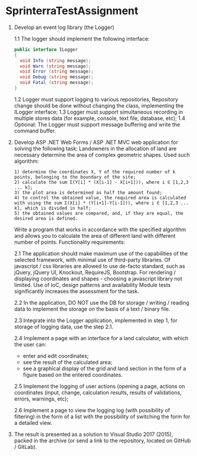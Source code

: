 # SprinterraTestAssignment


1. Develop an event log library (the Logger)

    1.1 The logger should implement the following interface:
    ```c#
   public interface ILogger
    {
      void Info (string message);
      void Warn (string message);
      void Error (string message);
      void Debug (string message);
      void Fatal (string message);
   }
    ```
    1.2 Logger must support logging to various repositories, Repository change should be done without changing the class, implementing the ILogger interface;
    1.3 Logger must support simultaneous recording in multiple stores data (for example, console, text file, database, etc);
    1.4 Optional: The Logger must support message buffering and write the command buffer.
2. Develop ASP .NET Web Forms / ASP .NET MVC web application for solving the following task:
Landowners in the allocation of land are necessary determine the area of complex geometric shapes. Used such algorithm:
    ```
    1) determine the coordinates X, Y of the required number of k points, belonging to the boundary of the site;
    2) calculate the sum Σ(Y[i] * (X[i-1] - X[i+1])), where i ∈ [1,2,3 ... k];
    3) the plot area is determined as half the amount found;
    4) to control the obtained value, the required area is calculated with using the sum Σ(X[i] * (Y[i+1]-Y[i-1])), where i ∈ [1,2,3 ... k], which is divided in half;
    5) the obtained values are compared, and, if they are equal, the desired area is defined.
    ```
    Write a program that works in accordance with the specified algorithm and allows you to calculate the area of different land with different number of points.
    Functionality requirements:
    
    2.1 The application should make maximum use of the capabilities of the selected framework, with minimal use of third-party libraries. Of javascript / css libraries are allowed to use de-facto standard, such as jQuery, jQuery UI, Knockout, RequireJS, Bootstrap. For rendering / displaying coordinates and shapes - choosing a javascript library not limited. Use of IoC, design patterns and availability Module tests significantly increases the assessment for the task.
    
    2.2 In the application, DO NOT use the DB for storage / writing / reading data to implement the storage on the basis of a text / binary file.
    
    2.3 Integrate into the Logger application, implemented in step 1, for storage of logging data, use the step 2.1.
    
    2.4 Implement a page with an interface for a land calculator, with which the user can:
    - enter and edit coordinates;
    - see the result of the calculated area;
    - see a graphical display of the grid and land section in the form of a figure based on the entered coordinates.
    
    2.5 Implement the logging of user actions (opening a page, actions on coordinates (input, change, calculation results, results of validations, errors, warnings, etc);
    
    2.6 Implement a page to view the logging log (with possibility of filtering) in the form of a list with the possibility of switching the form for a detailed view.
    
3. The result is presented as a solution to Visual Studio 2017 (2015), packed in the archive (or send a link to the repository, located on GitHub / GitLab).
